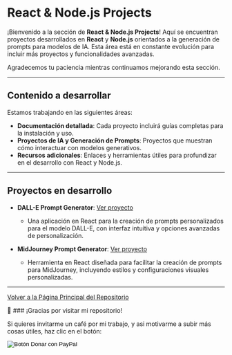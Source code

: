 # React & Node.js Projects

¡Bienvenido a la sección de **React & Node.js Projects**! Aquí se encuentran proyectos desarrollados en **React** y **Node.js** orientados a la generación de prompts para modelos de IA. Esta área está en constante evolución para incluir más proyectos y funcionalidades avanzadas.

Agradecemos tu paciencia mientras continuamos mejorando esta sección.

---

## Contenido a desarrollar

Estamos trabajando en las siguientes áreas:

- **Documentación detallada**: Cada proyecto incluirá guías completas para la instalación y uso.
- **Proyectos de IA y Generación de Prompts**: Proyectos que muestran cómo interactuar con modelos generativos.
- **Recursos adicionales**: Enlaces y herramientas útiles para profundizar en el desarrollo con React y Node.js.

---

## Proyectos en desarrollo

- **DALL-E Prompt Generator**: [Ver proyecto](https://carloslhg.github.io/dall-e-prompt-generator)
   - Una aplicación en React para la creación de prompts personalizados para el modelo DALL-E, con interfaz intuitiva y opciones avanzadas de personalización.

- **MidJourney Prompt Generator**: [Ver proyecto](https://carloslhg.github.io/midjourney-prompt-generator)
   - Herramienta en React diseñada para facilitar la creación de prompts para MidJourney, incluyendo estilos y configuraciones visuales personalizadas.

---

[Volver a la Página Principal del Repositorio](../README.md)

🙏 ### ¡Gracias por visitar mi repositorio!

Si quieres invitarme un café por mi trabajo, y asi motivarme a subir más cosas útiles, haz clic en el botón:

<form action="https://www.paypal.com/donate" method="post" target="_blank">
  <!-- Tu hosted_button_id generado en PayPal -->
  <input type="hidden" name="hosted_button_id" value="8CBQUB38L9ESN" />
  
  <!-- Imagen oficial de botón de PayPal Donar -->
  <input type="image" 
         src="https://www.paypalobjects.com/es_ES/ES/i/btn/btn_donateCC_LG.gif" 
         border="0" name="submit" 
         title="PayPal - The safer, easier way to pay online!" 
         alt="Botón Donar con PayPal" />
         
  <!-- Pixel de seguimiento (monitoreo) de PayPal -->
  <img alt="" border="0" 
       src="https://www.paypal.com/es_ES/i/scr/pixel.gif" 
       width="1" height="1" />
</form>